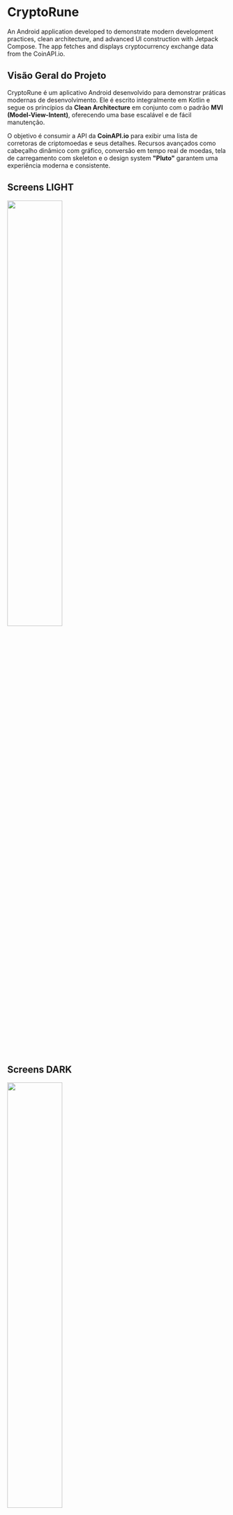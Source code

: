 # CryptoRune

An Android application developed to demonstrate modern development practices, clean architecture, and advanced UI construction with Jetpack Compose. The app fetches and displays cryptocurrency exchange data from the CoinAPI.io.

## Visão Geral do Projeto

CryptoRune é um aplicativo Android desenvolvido para demonstrar práticas modernas de desenvolvimento. Ele é escrito integralmente em Kotlin e segue os princípios da **Clean Architecture** em conjunto com o padrão **MVI (Model-View-Intent)**, oferecendo uma base escalável e de fácil manutenção.

O objetivo é consumir a API da **CoinAPI.io** para exibir uma lista de corretoras de criptomoedas e seus detalhes. Recursos avançados como cabeçalho dinâmico com gráfico, conversão em tempo real de moedas, tela de carregamento com skeleton e o design system **"Pluto"** garantem uma experiência moderna e consistente.

## Screens LIGHT

<img src="https://github.com/user-attachments/assets/cd066322-7c10-4bbf-be11-e8c2d5332953" width="50%">

## Screens DARK

<img src= "https://github.com/user-attachments/assets/76fd6871-f4a4-4461-bfea-b2692a954d69" width="50%">

## Features

### Core Requirements
-   **List Screen**: Displays a list of exchanges with their name, ID, and 24-hour trading volume in USD.
-   **Detail Screen**: Shows detailed information for a selected exchange, including historical data.
-   **Robust Error Handling**: Gracefully handles specific HTTP errors (400, 401, 403, 429, 550), generic errors, and network connectivity issues.

### Enhanced Features Implemented
-   **Dynamic Portfolio Header**: The main screen features a summary card with a custom-drawn sparkline chart, showcasing a portfolio overview.
-   **Real-time Currency Conversion**: Users can select their preferred currency (USD, BRL, EUR, etc.), and portfolio values update accordingly by fetching real-time conversion rates.
-   **Historical Data Chart**: The details screen includes a chart visualizing historical volume data for the selected exchange.
-   **Modern Skeleton Loading UI**: A custom, full-screen skeleton loader that mimics the final layout, providing a seamless transition from loading to content.
-   **Advanced UI Components**: Modern, animated, and interactive UI components built with Jetpack Compose.

## Arquitetura

O projeto segue os princípios da **Clean Architecture**, separando responsabilidades em três camadas principais: Data, Domain e Presentation.

```
Presentation (ViewModel & Compose)
        |
Domain (UseCases)
        |
Data (Repositories -> DataSources)
```

-   **Data Layer**: Responsible for fetching data from remote (Retrofit/CoinAPI) and local sources.
-   **Domain Layer**: Contains the core business logic, executed through `UseCases`.
-   **Presentation Layer**: Implements an **MVI (Model-View-Intent)** pattern using Jetpack Compose for the UI and a `ViewModel` to manage state and handle user intents.

## Tecnologias Utilizadas

-   **Language**: [Kotlin](https://kotlinlang.org/)
-   **UI Toolkit**: [Jetpack Compose](https://developer.android.com/jetpack/compose)
-   **Architecture**:
    -   [Clean Architecture](https://blog.cleancoder.com/uncle-bob/2012/08/13/the-clean-architecture.html)
    -   MVI (Model-View-Intent) Pattern
    -   Modularization
-   **Dependency Injection**: [Koin](https://insert-koin.io/)
-   **Networking**:
    -   [Retrofit](https://square.github.io/retrofit/) for REST API communication.
    -   [OkHttp](https://square.github.io/okhttp/) as the HTTP client.
    -   [Kotlinx.serialization](https://github.com/Kotlin/kotlinx.serialization) for JSON parsing.
-   **Asynchronous Programming**: [Kotlin Coroutines](https://kotlinlang.org/docs/coroutines-overview.html)
-   **Design System**: Includes an in-house design system named **Pluto** (located in the `libraries/design` module) to centralize UI components and ensure a consistent UX.

## Getting Started

### API Credentials

To run the app, you need an API key from [CoinAPI.io](https://www.coinapi.io/). This project uses a secure properties pattern to manage the API key.

1.  **Get a Free API Key**: Visit [CoinAPI.io](https://www.coinapi.io/get-free-api-key?product_id=market-data-api) to get your free key.

2.  **Create `local.properties` file**:
    -   In the root directory of the project, create a file named `local.properties`.
    -   Add your CoinAPI key to this file.

    Example `local.properties`:
    ```properties
    API_KEY="YOUR-API-KEY-HERE"
    ```

### Important Notes
-   **Security**: The `local.properties` file is included in the project's `.gitignore` to prevent your secret keys from being committed to version control. **Never commit your API keys.**

### Como Executar

1.  Clone o repositório em sua máquina.
2.  Configure a chave da API conforme descrito acima.
3.  Abra o projeto no Android Studio e execute o aplicativo.

### Como Rodar os Testes

Execute os testes unitários e instrumentados com:

```bash
./gradlew test
./gradlew connectedAndroidTest
```

### Development Environment

-   Android Studio | Meerkat Feature Drop | 2024.3.2 Patch 1
-   Java JDK 17

## Classes Principais

- **MainActivity**: activity inicial que configura o tema, o grafo de navegação e gerencia a animação da splash screen.
- **Repositories**: abstrações responsáveis por obter ou persistir dados. As implementações `ExchangesRepositoryImpl` e `LocalRepositoryImpl` acessam a rede e o banco local, respectivamente.
- **ViewModel**: controla o estado das telas e responde aos intents de usuário. Exemplos incluem `MainViewModel`, `ExchangesViewModel` e `DetailsViewModel`.

## Credits

This project was developed based on the challenge requirements provided by [Mercado Bitcoin](https://github.com/mercadobitcoin/querosermb).

## Sugestões de Melhoria

Com base em práticas comuns de evolução de projetos open source, seguem algumas
ideias para aprimorar o CryptoRune:

- **Automação de Lint**: configurar uma etapa de CI/CD (GitHub Actions ou Husky)
  para executar o linter de forma automática a cada commit ou pull request.
- **Testes de UI**: incluir testes instrumentados utilizando Espresso ou Jetpack
  Compose Test para aumentar a confiabilidade da interface.
- **Diagrama de Fluxo**: adicionar ao README um diagrama em UML ou `mermaid.js`
  para documentar o fluxo principal da aplicação.
- **Organização de Pacotes**: reestruturar os módulos em diretórios como
  `features/`, `core/` e `data/` para facilitar a navegação no código.
- **Nomes de Commits**: adotar o padrão [Conventional Commits](https://www.conventionalcommits.org/pt-br/v1.0.0/)
  a fim de padronizar o histórico do projeto.
- **Performance**: aplicar técnicas de lazy loading, caching e uso de `Flow` ou
  `StateFlow` sempre que possível.
